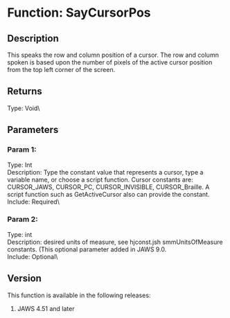 # Function: SayCursorPos

## Description

This speaks the row and column position of a cursor. The row and column
spoken is based upon the number of pixels of the active cursor position
from the top left corner of the screen.

## Returns

Type: Void\

## Parameters

### Param 1:

Type: Int\
Description: Type the constant value that represents a cursor, type a
variable name, or choose a script function. Cursor constants are:
CURSOR_JAWS, CURSOR_PC, CURSOR_INVISIBLE, CURSOR_Braille. A script
function such as GetActiveCursor also can provide the constant.\
Include: Required\

### Param 2:

Type: int\
Description: desired units of measure, see hjconst.jsh smmUnitsOfMeasure
constants. (This optional parameter added in JAWS 9.0.\
Include: Optional\

## Version

This function is available in the following releases:

1.  JAWS 4.51 and later
